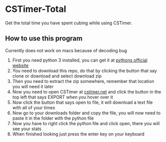 # CSTimer-Total
Get the total time you have spent cubing while using CSTimer.

## How to use this program
Currently does not work on macs because of decoding bug
1. First you need python 3 installed, you can get it at [pythons official website](https://www.python.org/)
2. You need to download this repo, do that by clicking the button that say clone or download and select download zip
3. Then you need to extract the zip somewhere, remember that location you will need it later
4. Now you need to open CSTimer at [cstimer.net](https://cstimer.net/) and click the button
in the top left that says EXPORT when you hover over it
5. Now click the button that says open to file, it will download a text file with all of your times
6. Now go to your downloads folder and copy the file, you will now need to paste it in the folder
with the python file
7. Now you have to right click the python file and click open, there you will see your stats
8. When finished looking just press the enter key on your keyboard